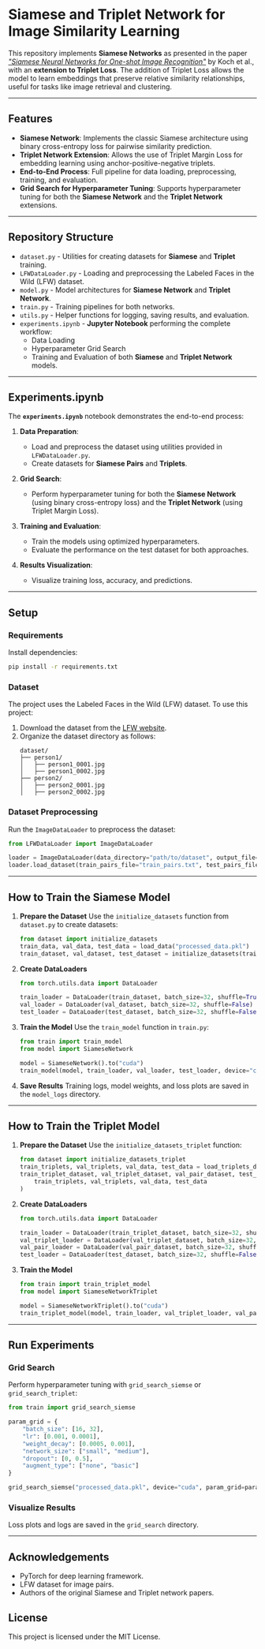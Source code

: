 # **Siamese and Triplet Network for Image Similarity Learning**

This repository implements **Siamese Networks** as presented in the paper [*"Siamese Neural Networks for One-shot Image Recognition"*](https://www.cs.toronto.edu/~rsalakhu/papers/oneshot1.pdf) by Koch et al., with an **extension to Triplet Loss**. The addition of Triplet Loss allows the model to learn embeddings that preserve relative similarity relationships, useful for tasks like image retrieval and clustering.

---

## **Features**

- **Siamese Network**: Implements the classic Siamese architecture using binary cross-entropy loss for pairwise similarity prediction.
- **Triplet Network Extension**: Allows the use of Triplet Margin Loss for embedding learning using anchor-positive-negative triplets.
- **End-to-End Process**: Full pipeline for data loading, preprocessing, training, and evaluation.
- **Grid Search for Hyperparameter Tuning**: Supports hyperparameter tuning for both the **Siamese Network** and the **Triplet Network** extensions.

---

## **Repository Structure**

- `dataset.py` - Utilities for creating datasets for **Siamese** and **Triplet** training.
- `LFWDataLoader.py` - Loading and preprocessing the Labeled Faces in the Wild (LFW) dataset.
- `model.py` - Model architectures for **Siamese Network** and **Triplet Network**.
- `train.py` - Training pipelines for both networks.
- `utils.py` - Helper functions for logging, saving results, and evaluation.
- `experiments.ipynb` - **Jupyter Notebook** performing the complete workflow: 
    - Data Loading
    - Hyperparameter Grid Search
    - Training and Evaluation of both **Siamese** and **Triplet Network** models.

---

## **Experiments.ipynb**

The **`experiments.ipynb`** notebook demonstrates the end-to-end process:

1. **Data Preparation**:
   - Load and preprocess the dataset using utilities provided in `LFWDataLoader.py`.
   - Create datasets for **Siamese Pairs** and **Triplets**.

2. **Grid Search**:
   - Perform hyperparameter tuning for both the **Siamese Network** (using binary cross-entropy loss) and the **Triplet Network** (using Triplet Margin Loss).

3. **Training and Evaluation**:
   - Train the models using optimized hyperparameters.
   - Evaluate the performance on the test dataset for both approaches.

4. **Results Visualization**:
   - Visualize training loss, accuracy, and predictions.

---
## **Setup**

### **Requirements**
Install dependencies:
```bash
pip install -r requirements.txt
```

### **Dataset**
The project uses the Labeled Faces in the Wild (LFW) dataset. To use this project:
1. Download the dataset from the [LFW website](http://vis-www.cs.umass.edu/lfw/).
2. Organize the dataset directory as follows:
   ```
   dataset/
   ├── person1/
   │   ├── person1_0001.jpg
   │   ├── person1_0002.jpg
   ├── person2/
   │   ├── person2_0001.jpg
   │   ├── person2_0002.jpg
   ```

### **Dataset Preprocessing**
Run the `ImageDataLoader` to preprocess the dataset:
```python
from LFWDataLoader import ImageDataLoader

loader = ImageDataLoader(data_directory="path/to/dataset", output_file="processed_data.pkl")
loader.load_dataset(train_pairs_file="train_pairs.txt", test_pairs_file="test_pairs.txt")
```

---

## **How to Train the Siamese Model**

1. **Prepare the Dataset**
   Use the `initialize_datasets` function from `dataset.py` to create datasets:
   ```python
   from dataset import initialize_datasets
   train_data, val_data, test_data = load_data("processed_data.pkl")
   train_dataset, val_dataset, test_dataset = initialize_datasets(train_data, val_data, test_data)
   ```

2. **Create DataLoaders**
   ```python
   from torch.utils.data import DataLoader

   train_loader = DataLoader(train_dataset, batch_size=32, shuffle=True)
   val_loader = DataLoader(val_dataset, batch_size=32, shuffle=False)
   test_loader = DataLoader(test_dataset, batch_size=32, shuffle=False)
   ```

3. **Train the Model**
   Use the `train_model` function in `train.py`:
   ```python
   from train import train_model
   from model import SiameseNetwork

   model = SiameseNetwork().to("cuda")
   train_model(model, train_loader, val_loader, test_loader, device="cuda", num_epochs=10, lr=0.001)
   ```

4. **Save Results**
   Training logs, model weights, and loss plots are saved in the `model_logs` directory.

---

## **How to Train the Triplet Model**

1. **Prepare the Dataset**
   Use the `initialize_datasets_triplet` function:
   ```python
   from dataset import initialize_datasets_triplet
   train_triplets, val_triplets, val_data, test_data = load_triplets_data("processed_data.pkl")
   train_triplet_dataset, val_triplet_dataset, val_pair_dataset, test_dataset = initialize_datasets_triplet(
       train_triplets, val_triplets, val_data, test_data
   )
   ```

2. **Create DataLoaders**
   ```python
   from torch.utils.data import DataLoader

   train_loader = DataLoader(train_triplet_dataset, batch_size=32, shuffle=True)
   val_triplet_loader = DataLoader(val_triplet_dataset, batch_size=32, shuffle=False)
   val_pair_loader = DataLoader(val_pair_dataset, batch_size=32, shuffle=False)
   test_loader = DataLoader(test_dataset, batch_size=32, shuffle=False)
   ```

3. **Train the Model**
   ```python
   from train import train_triplet_model
   from model import SiameseNetworkTriplet

   model = SiameseNetworkTriplet().to("cuda")
   train_triplet_model(model, train_loader, val_triplet_loader, val_pair_loader, test_loader, device="cuda", num_epochs=10)
   ```

---

## **Run Experiments**

### **Grid Search**
Perform hyperparameter tuning with `grid_search_siemse` or `grid_search_triplet`:
```python
from train import grid_search_siemse

param_grid = {
    "batch_size": [16, 32],
    "lr": [0.001, 0.0001],
    "weight_decay": [0.0005, 0.001],
    "network_size": ["small", "medium"],
    "dropout": [0, 0.5],
    "augment_type": ["none", "basic"]
}

grid_search_siemse("processed_data.pkl", device="cuda", param_grid=param_grid, num_epochs=10)
```

### **Visualize Results**
Loss plots and logs are saved in the `grid_search` directory.

---

## **Acknowledgements**
- PyTorch for deep learning framework.
- LFW dataset for image pairs.
- Authors of the original Siamese and Triplet network papers.

## **License**
This project is licensed under the MIT License.
